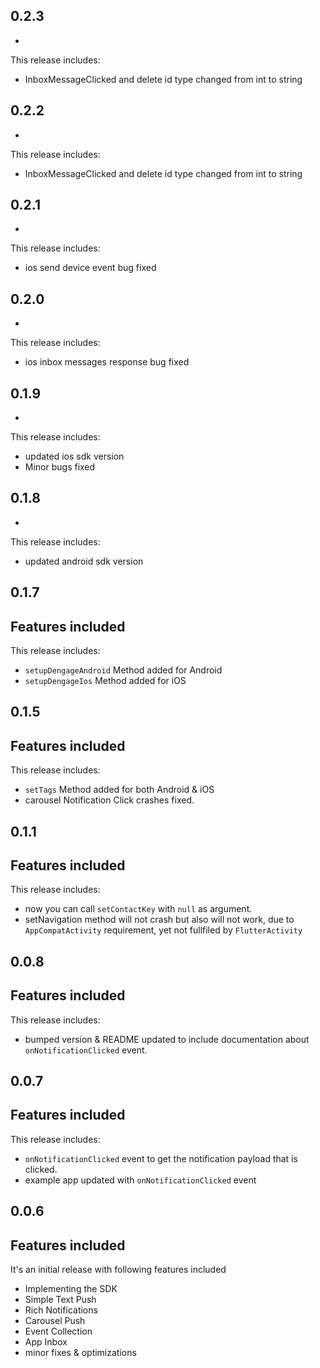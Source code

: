 ## 0.2.3
- 
This release includes:
* InboxMessageClicked and delete id type changed from int to string




## 0.2.2
- 
This release includes:
* InboxMessageClicked and delete id type changed from int to string 



## 0.2.1
- 
This release includes:
* ios send device event bug fixed



## 0.2.0
- 
This release includes:
* ios inbox messages response bug fixed 


## 0.1.9
- 
This release includes:
* updated ios sdk version
* Minor bugs fixed

## 0.1.8
- 
This release includes:
* updated android sdk version

## 0.1.7
Features included
- 
This release includes:
* `setupDengageAndroid` Method added for Android
* `setupDengageIos` Method added for iOS

## 0.1.5
Features included
- 
 This release includes:
 * `setTags` Method added for both Android & iOS
 * carousel Notification Click crashes fixed.

## 0.1.1
Features included
- 
 This release includes:
 * now you can call `setContactKey` with `null` as argument.
 * setNavigation method will not crash but also will not work, due to `AppCompatActivity` requirement, yet not fullfiled by `FlutterActivity`

## 0.0.8

Features included
- 
 This release includes:
 * bumped version & README updated to include documentation about
 `onNotificationClicked` event.
 
## 0.0.7

Features included
- 
 This release includes:
 * `onNotificationClicked` event to get the notification payload that is clicked.
 * example app updated with `onNotificationClicked` event
 
## 0.0.6

Features included
- 
 It's an initial release with following features included
 * Implementing the SDK
 * Simple Text Push
 * Rich Notifications
 * Carousel Push
 * Event Collection
 * App Inbox
 * minor fixes & optimizations
 
